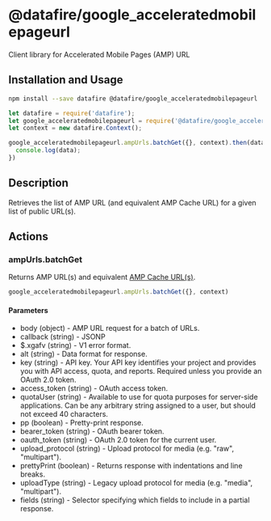 # @datafire/google_acceleratedmobilepageurl

Client library for Accelerated Mobile Pages (AMP) URL

## Installation and Usage
```bash
npm install --save datafire @datafire/google_acceleratedmobilepageurl
```

```js
let datafire = require('datafire');
let google_acceleratedmobilepageurl = require('@datafire/google_acceleratedmobilepageurl').actions;
let context = new datafire.Context();

google_acceleratedmobilepageurl.ampUrls.batchGet({}, context).then(data => {
  console.log(data);
})
```

## Description
Retrieves the list of AMP URL (and equivalent AMP Cache URL) for a given list of public URL(s).


## Actions
### ampUrls.batchGet
Returns AMP URL(s) and equivalent
[AMP Cache URL(s)](/amp/cache/overview#amp-cache-url-format).


```js
google_acceleratedmobilepageurl.ampUrls.batchGet({}, context)
```

#### Parameters
* body (object) - AMP URL request for a batch of URLs.
* callback (string) - JSONP
* $.xgafv (string) - V1 error format.
* alt (string) - Data format for response.
* key (string) - API key. Your API key identifies your project and provides you with API access, quota, and reports. Required unless you provide an OAuth 2.0 token.
* access_token (string) - OAuth access token.
* quotaUser (string) - Available to use for quota purposes for server-side applications. Can be any arbitrary string assigned to a user, but should not exceed 40 characters.
* pp (boolean) - Pretty-print response.
* bearer_token (string) - OAuth bearer token.
* oauth_token (string) - OAuth 2.0 token for the current user.
* upload_protocol (string) - Upload protocol for media (e.g. "raw", "multipart").
* prettyPrint (boolean) - Returns response with indentations and line breaks.
* uploadType (string) - Legacy upload protocol for media (e.g. "media", "multipart").
* fields (string) - Selector specifying which fields to include in a partial response.

